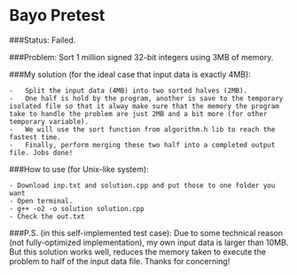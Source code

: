 # Bayo Pretest

###Status:
Failed.

###Problem: 
Sort 1 million signed 32-bit integers using 3MB of memory.

###My solution (for the ideal case that input data is exactly 4MB):
    
    -   Split the input data (4MB) into two sorted halves (2MB).
    -   One half is hold by the program, another is save to the temporary isolated file so that it alway make sure that the memory the program take to handle the problem are just 2MB and a bit more (for other temporary variable).
    -   We will use the sort function from algorithm.h lib to reach the fastest time. 
    -   Finally, perform merging these two half into a completed output file. Jobs done!
    
###How to use (for Unix-like system):

    - Download inp.txt and solution.cpp and put those to one folder you want
    - Open terminal.
    - g++ -o2 -o solution solution.cpp
    - Check the out.txt

###P.S. (in this self-implemented test case):
Due to some technical reason (not fully-optimized implementation), my own input data is larger than 10MB. But this solution works well, reduces the memory taken to execute the problem to half of the input data file. Thanks for concerning!

